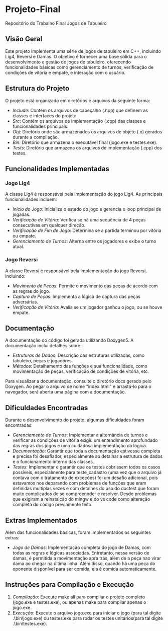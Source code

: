 # Projeto-Final
Repositório do Trabalho Final Jogos de Tabuleiro

## Visão Geral

Este projeto implementa uma série de jogos de tabuleiro em C++, incluindo Lig4, Reversi e Damas. O objetivo é fornecer uma base sólida para o desenvolvimento e gestão de jogos de tabuleiro, oferecendo funcionalidades básicas como gerenciamento de turnos, verificação de condições de vitória e empate, e interação com o usuário.

## Estrutura do Projeto

O projeto está organizado em diretórios e arquivos da seguinte forma:

- *Include*: Contém os arquivos de cabeçalho (.hpp) que definem as classes e interfaces do projeto.
- *Src*: Contém os arquivos de implementação (.cpp) das classes e funcionalidades principais.
- *Obj*: Diretório onde são armazenados os arquivos de objeto (.o) gerados durante a compilação.
- *Bin*: Diretório que armazena o executável final (jogo.exe e testes.exe).
- *Tests*: Diretório que armazena os arquivos de implementação (.cpp) dos testes.

## Funcionalidades Implementadas

### Jogo Lig4

A classe Lig4 é responsável pela implementação do jogo Lig4. As principais funcionalidades incluem:

- *Início do Jogo*: Inicializa o estado do jogo e gerencia o loop principal de jogadas.
- *Verificação de Vitória*: Verifica se há uma sequência de 4 peças consecutivas em qualquer direção.
- *Verificação de Fim de Jogo*: Determina se a partida terminou por vitória ou empate.
- *Gerenciamento de Turnos*: Alterna entre os jogadores e exibe o turno atual.

### Jogo Reversi

A classe Reversi é responsável pela implementação do jogo Reversi, incluindo:

- *Movimento de Peças*: Permite o movimento das peças de acordo com as regras do jogo.
- *Captura de Peças*: Implementa a lógica de captura das peças adversárias.
- *Verificação de Vitória*: Avalia se um jogador ganhou o jogo, ou se houve empate.

## Documentação

A documentação do código foi gerada utilizando Doxygen5. A documentação inclui detalhes sobre:

- *Estruturas de Dados*: Descrição das estruturas utilizadas, como tabuleiro, peças e jogadores.
- *Métodos*: Detalhamento das funções e sua funcionalidade, como movimentação de peças, verificação de condições de vitória, etc.

Para visualizar a documentação, consulte o diretório docs gerado pelo Doxygen. Ao pegar o arquivo de nome "index.html" e arrastá-lo para o navegador, será aberta uma página com a documentação.

## Dificuldades Encontradas

Durante o desenvolvimento do projeto, algumas dificuldades foram encontradas:

- *Gerenciamento de Turnos*: Implementar a alternância de turnos e verificar as condições de vitória exigiu um entendimento aprofundado das regras dos jogos e uma cuidadosa implementação da lógica.
- *Documentação*: Garantir que toda a documentação estivesse completa e precisa foi desafiador, especialmente ao detalhar a estrutura de dados e o funcionamento interno das classes.
- *Testes*: Implementar e garantir que os testes cobrissem todos os casos possíveis, especialmente para teste_cadastro (uma vez que o arquivo já contava com o tratamento de exceções) foi um desafio adicional, pois estavamos nos deparando com problemas de funções que eram definidas multiplas vezes e com detalhes do uso do doctest que foram muito complicados de se compreennder e resolver. Desde problemas que exigiram a reinstalção do mingw e do vs code como alteração completa do código previamente feito.

## Extras Implementados

Além das funcionalidades básicas, foram implementados os seguintes extras:

- *Jogo de Damas*: Implementação completa do jogo de Damas, com todas as regras e lógicas associadas. Entretanto, nessa versão de damas, é permitida a movimentação apra trás, além de a peça nao virar dama ao chegar na última linha. Além disso, quando há uma peça do oponente disponível para ser comida, ela é comida automaticamente.

## Instruções para Compilação e Execução

1. *Compilação*: Execute make all para compilar o projeto completo (jogo.exe e testes.exe), ou apenas make para compilar apenas o jogo.exe.
2. *Execução*: Execute o arquivo jogo.exe para iniciar o jogo (para tal digite .\bin\jogo.exe) ou testes.exe para rodar os testes unitários(para tal digite .\bin\testes.exe).
